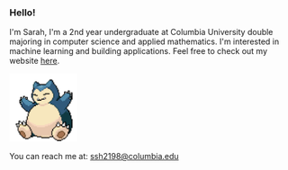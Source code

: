 ### Hello!
I'm Sarah, I'm a 2nd year undergraduate at Columbia University double majoring in computer science and applied mathematics. I'm interested in machine learning and building applications. Feel free to check out my website [here](https://hyuncat.github.io/).

<img src="./assets/snorlax.gif" alt="snorlax" width="120"/>

You can reach me at: ssh2198@columbia.edu

<!--
**ssh2198/ssh2198** is a ✨ _special_ ✨ repository because its `README.md` (this file) appears on your GitHub profile.

Here are some ideas to get you started:

- 🔭 I’m currently working on ...
- 🌱 I’m currently learning ...
- 👯 I’m looking to collaborate on ...
- 🤔 I’m looking for help with ...
- 💬 Ask me about ...
- 📫 How to reach me: ...
- 😄 Pronouns: ...
- ⚡ Fun fact: ...
-->
